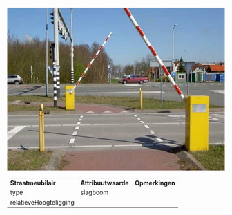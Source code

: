 ![](media/b70156cb1f807d1d1a3b059dd87b440fca66c013.jpg)

|                        |                     |                 |
|------------------------|---------------------|-----------------|
| **Straatmeubilair**    | **Attribuutwaarde** | **Opmerkingen** |
| type                   | slagboom            |                 |
| relatieveHoogteligging |                     |                 |
